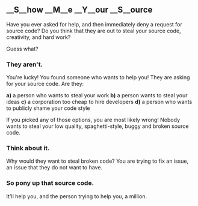 ## __**S**__how __**M**__e __**Y**__our __**S**__ource

Have you ever asked for help, and then immediately deny a request for source code?
Do you think that they are out to steal your source code, creativity, and hard work?

Guess what?

### They aren't.

You're lucky! You found someone who wants to help you!
They are asking for your source code. Are they:

   **a)** a person who wants to steal your work
   **b)** a person wants to steal your ideas
   **c)** a corporation too cheap to hire developers
   **d)** a person who wants to publicly shame your code style

If you picked any of those options, you are most likely wrong!
Nobody wants to steal your low quality, spaghetti-style, buggy and broken source code.

### Think about it.

Why would they want to steal broken code?
You are trying to fix an issue, an issue that they do not want to have.

### So pony up that source code.

It'll help you, and the person trying to help you, a million.
